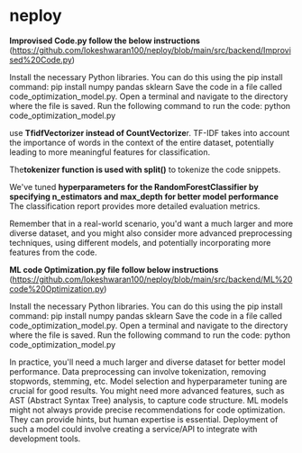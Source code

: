 # neploy

 **Improvised Code.py follow the below instructions** (https://github.com/lokeshwaran100/neploy/blob/main/src/backend/Improvised%20Code.py)

Install the necessary Python libraries. You can do this using the pip install command:
pip install numpy pandas sklearn
Save the code in a file called code_optimization_model.py.
Open a terminal and navigate to the directory where the file is saved.
Run the following command to run the code:
python code_optimization_model.py
 
use **TfidfVectorizer instead of CountVectorize**r. TF-IDF takes into account the importance of words in the context of the entire dataset, potentially leading to more meaningful features for classification.

The**tokenizer function is used with split()** to tokenize the code snippets.

We've tuned **hyperparameters for the RandomForestClassifier by specifying n_estimators and max_depth for better model performance**
The classification report provides more detailed evaluation metrics.

Remember that in a real-world scenario, you'd want a much larger and more diverse dataset, and you might also consider more advanced preprocessing techniques, using different models, and potentially incorporating more features from the code.





**ML code Optimization.py file follow below instructions** (https://github.com/lokeshwaran100/neploy/blob/main/src/backend/ML%20code%20Optimization.py)

Install the necessary Python libraries. You can do this using the pip install command:
pip install numpy pandas sklearn
Save the code in a file called code_optimization_model.py.
Open a terminal and navigate to the directory where the file is saved.
Run the following command to run the code:
python code_optimization_model.py

In practice, you'll need a much larger and diverse dataset for better model performance.
Data preprocessing can involve tokenization, removing stopwords, stemming, etc.
Model selection and hyperparameter tuning are crucial for good results.
You might need more advanced features, such as AST (Abstract Syntax Tree) analysis, to capture code structure.
ML models might not always provide precise recommendations for code optimization. They can provide hints, but human expertise is essential.
Deployment of such a model could involve creating a service/API to integrate with development tools.
